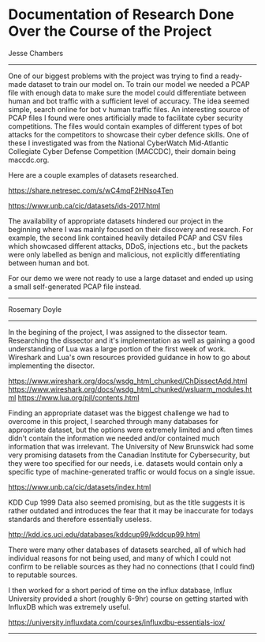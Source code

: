# Documentation of Research Done Over the Course of the Project
Jesse Chambers
________________________________________________________________________________________________________________________________
One of our biggest problems with the project was trying to find a ready-made dataset to train our model on. To train our model we needed a PCAP file with enough data to make sure the model could differentiate between human and bot traffic with a sufficient level of accuracy. The idea seemed simple, search online for bot v human traffic files. An interesting source of PCAP files I found were ones artificially made to facilitate cyber security competitions. The files would contain examples of different types of bot attacks for the competitors to showcase their cyber defence skills. One of these I investigated was from the National CyberWatch Mid-Atlantic Collegiate Cyber Defense Competition (MACCDC), their domain being maccdc.org. 

Here are a couple examples of datasets researched.

https://share.netresec.com/s/wC4mqF2HNso4Ten

https://www.unb.ca/cic/datasets/ids-2017.html

The availability of appropriate datasets hindered our project in the beginning where I was mainly focused on their discovery and research. For example, the second link contained heavily detailed PCAP and CSV files which showcased different attacks, DDoS, injections etc., but the packets were only labelled as benign and malicious, not explicitly differentiating between human and bot.

For our demo we were not ready to use a large dataset and ended up using a small self-generated PCAP file instead.
________________________________________________________________________________________________________________________________
Rosemary Doyle
_________________________________________________________________________________________________________________________________

In the begining of the project, I was assigned to the dissector team. Researching the dissector and it's implementation as well as gaining a good understanding of Lua was a large portion of the first week of work. Wireshark and Lua's own resources provided guidance in how to go about implementing the disector. 

https://www.wireshark.org/docs/wsdg_html_chunked/ChDissectAdd.html
https://www.wireshark.org/docs/wsdg_html_chunked/wsluarm_modules.html
https://www.lua.org/pil/contents.html

Finding an appropriate dataset was the biggest challenge we had to overcome in this project, I searched through many databases for appropriate dataset, but the options were extremely limited and often times didn't contain the information we needed and/or contained much information that was irrelevant. The University of New Brunswick had some very promising datasets from the Canadian Institute for Cybersecurity, but they were too specified for our needs, i.e. datasets would contain only a specific type of machine-generated traffic or would focus on a single issue.

https://www.unb.ca/cic/datasets/index.html

KDD Cup 1999 Data also seemed promising, but as the title suggests it is rather outdated and introduces the fear that it may be inaccurate for todays standards and therefore essentially useless.

http://kdd.ics.uci.edu/databases/kddcup99/kddcup99.html

There were many other databases of datasets searched, all of which had individual reasons for not being used, and many of which I could not confirm to be reliable sources as they had no connections (that I could find) to reputable sources.

I then worked for a short period of time on the influx database, Influx University provided a short (roughly 6-9hr) course on getting started with InfluxDB which was extremely useful.

https://university.influxdata.com/courses/influxdbu-essentials-iox/
_________________________________________________________________________________________________________________________________